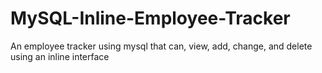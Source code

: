 # MySQL-Inline-Employee-Tracker
An employee tracker using mysql that can, view, add, change, and delete using an inline interface
